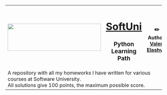 <!-- Head Start -->
<table border="0" width="100%" cellspacing="1" cellpadding="3"  align="center">
	<tbody>
		<tr>
			<th align="center" width="38%">
				<a title="Software University" href="https://softuni.bg/" target="_blank">
					<img style="text-align: center;" src="http://www.nakov.com/wp-content/uploads/2012/03/Software-University-logo-horizontal.png" width="300" height="88" alt="" />
				</a>
			</th>
			<th align="center" width="27%">
				<h1><a href="https://softuni.bg/">SoftUni</a></h1>
				<h3>Python<br>Learning<br>Path</h3>
					</th>
					<th align="center" width="35%">
						<p>
							<a title="GitHub Valeri Elashvili" href="https://github.com/valerielashvili" target="">
								<img style="text-align:center;" src="https://avatars0.githubusercontent.com/u/25770665?s=200&v=4" alt="" />
							</a>
						</p>
						<p>
							✏️ Author: 
							<strong>
								<a title="LinkedIn/valerielashvili" href="https://www.linkedin.com/in/valerielashvili/" target="_blank">Valeri Elashvili</a>
							</strong>
						</p>
					</th>
				</tr>
				<tr>
					<td colspan="3">
						<div>
                            A repository with all my homeworks I have written for various courses at Software University.<br />
                            All solutions give 100 points, the maximum possible score.
                        </div>
					</td>
				</tr>
			</tbody>
		</table>
		<!-- Head End -->
		
